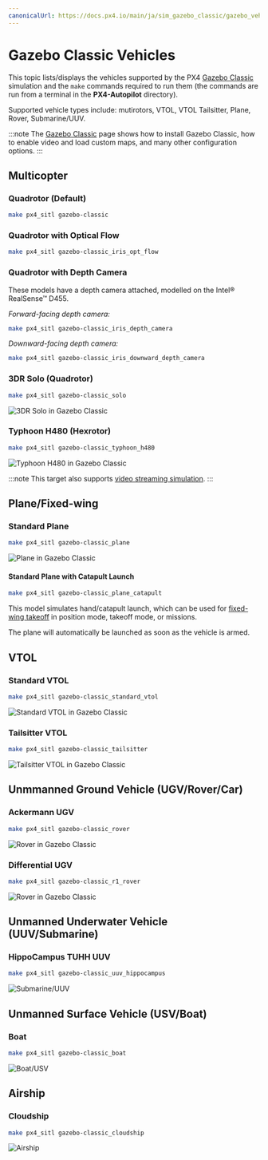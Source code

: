 ```yaml
---
canonicalUrl: https://docs.px4.io/main/ja/sim_gazebo_classic/gazebo_vehicles
---
```


# Gazebo Classic Vehicles

This topic lists/displays the vehicles supported by the PX4 [Gazebo Classic](../sim_gazebo_classic/README.md) simulation and the `make` commands required to run them (the commands are run from a terminal in the **PX4-Autopilot** directory).

Supported vehicle types include: mutirotors, VTOL, VTOL Tailsitter, Plane, Rover, Submarine/UUV.

:::note
The [Gazebo Classic](../sim_gazebo_classic/README.md) page shows how to install Gazebo Classic, how to enable video and load custom maps, and many other configuration options.
:::

## Multicopter
<a id="quadrotor"></a>

### Quadrotor (Default)

```sh
make px4_sitl gazebo-classic
```

<a id="quadrotor_optical_flow"></a>

### Quadrotor with Optical Flow

```sh
make px4_sitl gazebo-classic_iris_opt_flow
```

### Quadrotor with Depth Camera

These models have a depth camera attached, modelled on the Intel® RealSense™ D455.

_Forward-facing depth camera:_

```sh
make px4_sitl gazebo-classic_iris_depth_camera
```

_Downward-facing depth camera:_

```sh
make px4_sitl gazebo-classic_iris_downward_depth_camera
```

<a id="3dr_solo"></a>

### 3DR Solo (Quadrotor)

```sh
make px4_sitl gazebo-classic_solo
```

![3DR Solo in Gazebo Classic](../../assets/simulation/gazebo_classic/vehicles/solo.png)


<a id="typhoon_h480"></a>

### Typhoon H480 (Hexrotor)

```sh
make px4_sitl gazebo-classic_typhoon_h480
```

![Typhoon H480 in Gazebo Classic](../../assets/simulation/gazebo_classic/vehicles/typhoon.jpg)

:::note
This target also supports [video streaming simulation](../sim_gazebo_classic/README.md#video-streaming).
:::

<a id="fixed_wing"></a>

## Plane/Fixed-wing

<a id="standard_plane"></a>

### Standard Plane

```sh
make px4_sitl gazebo-classic_plane
```

![Plane in Gazebo Classic](../../assets/simulation/gazebo_classic/vehicles/plane.png)


<a id="standard_plane_catapult"></a>

#### Standard Plane with Catapult Launch

```sh
make px4_sitl gazebo-classic_plane_catapult
```

This model simulates hand/catapult launch, which can be used for [fixed-wing takeoff](../flight_modes_fw/takeoff.md) in position mode, takeoff mode, or missions.

The plane will automatically be launched as soon as the vehicle is armed.


## VTOL

<a id="standard_vtol"></a>

### Standard VTOL

```sh
make px4_sitl gazebo-classic_standard_vtol
```

![Standard VTOL in Gazebo Classic](../../assets/simulation/gazebo_classic/vehicles/standard_vtol.png)

<a id="tailsitter_vtol"></a>

### Tailsitter VTOL

```sh
make px4_sitl gazebo-classic_tailsitter
```

![Tailsitter VTOL in Gazebo Classic](../../assets/simulation/gazebo_classic/vehicles/tailsitter.png)


<a id="ugv"></a>

## Unmmanned Ground Vehicle (UGV/Rover/Car)

### Ackermann UGV

```sh
make px4_sitl gazebo-classic_rover
```

![Rover in Gazebo Classic](../../assets/simulation/gazebo_classic/vehicles/rover.png)

### Differential UGV

```sh
make px4_sitl gazebo-classic_r1_rover
```

![Rover in Gazebo Classic](../../assets/simulation/gazebo_classic/vehicles/r1_rover.png)


<a id="uuv"></a>

## Unmanned Underwater Vehicle (UUV/Submarine)

<a id="uuv_hippocampus"></a>

### HippoCampus TUHH UUV

```sh
make px4_sitl gazebo-classic_uuv_hippocampus
```

![Submarine/UUV](../../assets/simulation/gazebo_classic/vehicles/hippocampus.png)

<a id="usv"></a>

## Unmanned Surface Vehicle (USV/Boat)

<a id="usv_boat"></a>

### Boat

```sh
make px4_sitl gazebo-classic_boat
```

![Boat/USV](../../assets/simulation/gazebo_classic/vehicles/boat.png)

<a id="airship"></a>

## Airship

<a id="cloudship"></a>

### Cloudship

```sh
make px4_sitl gazebo-classic_cloudship
```

![Airship](../../assets/simulation/gazebo_classic/vehicles/airship.png)
